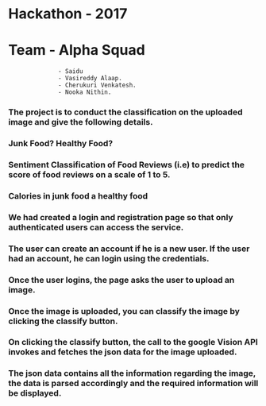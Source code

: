 # Hackathon - 2017

# Team - Alpha Squad

                  - Saidu
                  - Vasireddy Alaap.
                  - Cherukuri Venkatesh.
                  - Nooka Nithin.


### The project is to conduct the classification on the uploaded image and give the following details.
### Junk Food? Healthy Food?  
### Sentiment Classification of Food Reviews (i.e) to predict the score of food reviews on a scale of 1 to 5.
### Calories in junk food a healthy food 
### We had created a login and registration page so that only authenticated users can access the service.
### The user can create an account if he is a new user. If the user had an account, he can login using the credentials.
### Once the user logins, the page asks the user to upload an image.
### Once the image is uploaded, you can classify the image by clicking the classify button.
### On clicking the classify button, the call to the google Vision API invokes and fetches the json data for the image uploaded.
### The json data contains all the information regarding the image, the data is parsed accordingly and the required information will be displayed.
